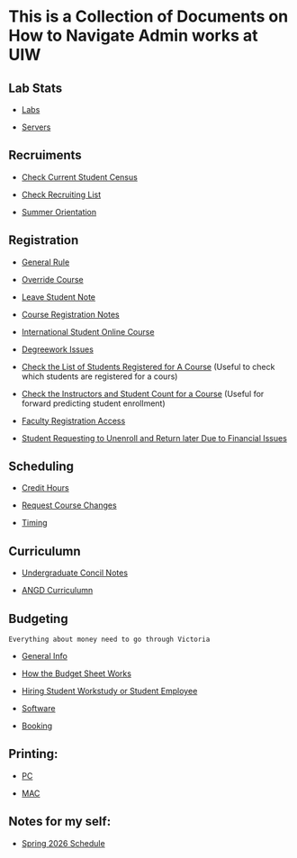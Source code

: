 # This is a Collection of Documents on How to Navigate Admin works at UIW

## Lab Stats

* [Labs](documentations/Labs.md)

* [Servers](documentations/Servers.md)

## Recruiments
* [Check Current Student Census](documentations/CheckStudentCensus.md)

* [Check Recruiting List](documentations/CheckRecrutingList.md)

* [Summer Orientation](documentations/SummerOrientations.md)

## Registration
* [General Rule](documentations/GeneralRules.md)

* [Override Course](documentations/OverrideCourse.md)

* [Leave Student Note](documentations/LeaveStudentNote)

* [Course Registration Notes](documentations/CourseRegistrationNotes.md)

* [International Student Online Course](documentations/InternationalStudentOnlineCourse.md)

* [Degreework Issues](documentations/DegreeworkIssues.md)

* [Check the List of Students Registered for A Course](documentations/CourseStudentList.md) (Useful to check which students are registered for a cours)

* [Check the Instructors and Student Count for a Course](documentations/InstructorsOnArgo.md) (Useful for forward predicting student enrollment)

* [Faculty Registration Access](documentations/FacultyRegistrationAccess.md)

* [Student Requesting to Unenroll and Return later Due to Financial Issues](documentations/UnEnrollDueToFinacialIssues.md)

## Scheduling

* [Credit Hours](documentations/CreditHours.md)

* [Request Course Changes](documentations/RequestScheduleChanges.md)

* [Timing](documentations/ScheudleTiming.md)

## Curriculumn
* [Undergraduate Concil Notes](documentations/UndergraduateConcilNotes.md)

* [ANGD Curriculumn](documentations/AngdCurriculumn.md)

## Budgeting

```Everything about money need to go through Victoria```

* [General Info](documentations/BudgetInfo.md)

* [How the Budget Sheet Works](documentations/BudgetSheet.md)

* [Hiring Student Workstudy or Student Employee](documentations/StudentWorkers.md)

* [Software](documentations/Software.md)

* [Booking](documentations/Booking.md)

## Printing:

* [PC](https://uiw.freshservice.com/support/solutions/articles/17000042580-UIW-Print-Installation-PC)

* [MAC](https://uiw.freshservice.com/support/solutions/articles/17000040096-Print-Installation-Set-Up-Use-MAC)
## Notes for my self:

* [Spring 2026 Schedule](documentations/Spring2026.md)



